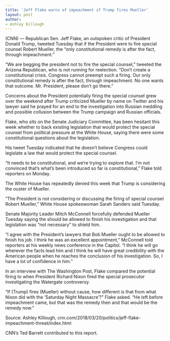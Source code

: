 ```yaml
---
title: 'Jeff Flake warns of impeachment if Trump fires Mueller'
layout: post
author:
- Ashley Killough
---
```


(CNN) — Republican Sen. Jeff Flake, an outspoken critic of President Donald Trump, tweeted Tuesday that if the President were to fire special counsel Robert Mueller, the “only constitutional remedy is after the fact, through impeachment.”

“We are begging the president not to fire the special counsel,” tweeted the Arizona Republican, who is not running for reelection. “Don’t create a constitutional crisis. Congress cannot preempt such a firing. Our only constitutional remedy is after the fact, through impeachment. No one wants that outcome. Mr. President, please don’t go there.”

Concerns about the President potentially firing the special counsel grew over the weekend after Trump criticized Mueller by name on Twitter and his lawyer said he prayed for an end to the investigation into Russian meddling and possible collusion between the Trump campaign and Russian officials.

Flake, who sits on the Senate Judiciary Committee, has been hesitant this week whether to back existing legislation that would protect the special counsel from political pressure at the White House, saying there were some constitutional questions about the legislation.

His tweet Tuesday indicated that he doesn’t believe Congress could legislate a law that would protect the special counsel.

“It needs to be constitutional, and we’re trying to explore that. I’m not convinced that’s what’s been introduced so far is constitutional,” Flake told reporters on Monday.

The White House has repeatedly denied this week that Trump is considering the ouster of Mueller.

“The President is not considering or discussing the firing of special counsel Robert Mueller,” White House spokeswoman Sarah Sanders said Tuesday.

Senate Majority Leader Mitch McConnell forcefully defended Mueller Tuesday saying the should be allowed to finish his investigation and that legislation was “not necessary” to shield him.

“I agree with the President’s lawyers that Bob Mueller ought to be allowed to finish his job. I think he was an excellent appointment,” McConnell told reporters at his weekly news conference in the Capitol. “I think he will go wherever the facts lead him and I think he will have great credibility with the American people when he reaches the conclusion of his investigation. So, I have a lot of confidence in him.”

In an interview with The Washington Post, Flake compared the potential firing to when President Richard Nixon fired the special prosecutor investigating the Watergate controversy.

“If (Trump) fires (Mueller) without cause, how different is that from what Nixon did with the ‘Saturday Night Massacre’?” Flake asked. “He left before impeachment came, but that was the remedy then and that would be the remedy now.”

Source: Ashley Killough, cnn.com/2018/03/20/politics/jeff-flake-impeachment-threat/index.html

CNN’s Ted Barrett contributed to this report.
